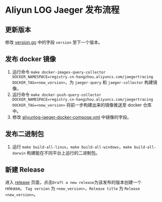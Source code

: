 # Aliyun LOG Jaeger 发布流程

## 更新版本
修改 [version.go](pkg/aliyunlog/config/version.go) 中的字段 `version` 至下一个版本。

## 发布 docker 镜像
1. 运行命令 `make docker-images-query-collector DOCKER_NAMESPACE=registry.cn-hangzhou.aliyuncs.com/jaegertracing DOCKER_TAG=<new_version>`，为 `jaeger-query` 和 `jaeger-collector` 构建镜像。
2. 运行命令 `make docker-push-query-collector DOCKER_NAMESPACE=registry.cn-hangzhou.aliyuncs.com/jaegertracing DOCKER_TAG=<new_version>` 
将前一步构建出来的镜像推送至 docker 仓库中。
3. 修改 [aliyunlog-jaeger-docker-compose.yml](docker-compose/aliyunlog-jaeger-docker-compose.yml) 中镜像的字段。

## 发布二进制包
1. 运行 `make build-all-linux`，`make build-all-windows`，`make build-all-darwin` 构建能在不同平台上运行的二进制包。

## 新建 Release
进入 [release](https://github.com/aliyun/aliyun-log-jaeger/releases) 页面，点击`Draft a new release`为该发布的版本创建一个 release。
`Tag version` 为 `<new_version>`，`Release title` 为 `Release <new_version>`。
